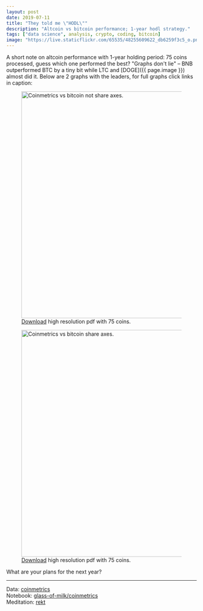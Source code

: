 ```yaml
---
layout: post
date: 2019-07-11
title: "They told me \"HODL\""
description: "Altcoin vs bitcoin performance; 1-year hodl strategy."
tags: ["data science", analysis, crypto, coding, bitcoin]
image: "https://live.staticflickr.com/65535/48255609622_db6259f3c5_o.png"
---
```


A short note on altcoin performance with 1-year holding period: 75 coins processed, guess which one performed the best? "Graphs don't lie" – BNB outperformed BTC by a tiny bit while LTC and [DOGE]({{ page.image }}) almost did it. Below are 2 graphs with the leaders, for full graphs click links in caption:

<figure class="center">
  <a href="https://live.staticflickr.com/65535/48255792836_4727820362_o.png"><img src="https://live.staticflickr.com/65535/48255792836_4727820362_o.png" class="center-image" width="600" alt="Coinmetrics vs bitcoin not share axes."></a>
  <figcaption><a href="https://milkyklim.keybase.pub/glass-of-milk/coinmetrics/output/coinmetrics-vs-btc-not-share-axes.pdf">Download</a> high resolution pdf with 75 coins.</figcaption>
</figure>

<figure class="center">
  <a href="https://live.staticflickr.com/65535/48255860412_347fb4b70c_o.png"><img src="https://live.staticflickr.com/65535/48255860412_347fb4b70c_o.png" class="center-image" width="600" alt="Coinmetrics vs bitcoin share axes."></a>
  <figcaption><a href="https://milkyklim.keybase.pub/glass-of-milk/coinmetrics/output/coinmetrics-vs-btc-share-axes.pdf">Download</a> high resolution pdf with 75 coins.</figcaption>
</figure>

What are your plans for the next year?

---

Data: [coinmetrics](https://coinmetrics.io/data-downloads/)  
Notebook: [glass-of-milk/coinmetrics](https://github.com/milkyklim/glass-of-milk/tree/master/coinmetrics)  
Meditation: [rekt](https://milkyklim.com/perlin-rekt)